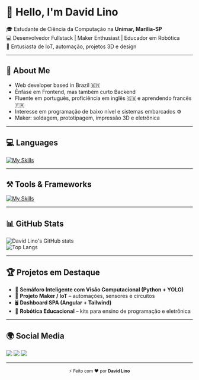 # 👋 Hello, I'm David Lino  

🎓 Estudante de Ciência da Computação na **Unimar, Marília-SP**  
💻 Desenvolvedor Fullstack | Maker Enthusiast | Educador em Robótica  
🎯 Entusiasta de IoT, automação, projetos 3D e design  

---

## 👀 About Me  
<ul>
  <li>Web developer based in Brazil 🇧🇷</li>
  <li>Ênfase em Frontend, mas também curto Backend</li>
  <li>Fluente em português, proficiência em inglês 🇬🇧 e aprendendo francês 🇫🇷</li>
  <li>Interesse em programação de baixo nível e sistemas embarcados ⚙️</li>
  <li>Maker: soldagem, prototipagem, impressão 3D e eletrônica</li>
</ul>

---

## 💻 Languages  
[![My Skills](https://skillicons.dev/icons?i=cpp,ts,js,py,java,php,c&theme=light&perline=6)](https://skillicons.dev)

---

## ⚒️ Tools & Frameworks  
[![My Skills](https://skillicons.dev/icons?i=angular,ionic,electron,nestjs,svelte,tailwind,scss,figma,vercel,linux,windows,postgres,mysql,postman,neovim&theme=light&perline=6)](https://skillicons.dev)

---

## 📊 GitHub Stats  
![David Lino's GitHub stats](https://github-readme-stats.vercel.app/api?username=DavidLinoe&show_icons=true&theme=radical)  
![Top Langs](https://github-readme-stats.vercel.app/api/top-langs/?username=DavidLinoe&layout=compact&theme=radical)

---

## 🏆 Projetos em Destaque  
- 🚦 **Semáforo Inteligente com Visão Computacional (Python + YOLO)**  
- 📡 **Projeto Maker / IoT** – automações, sensores e circuitos  
- 🖥 **Dashboard SPA (Angular + Tailwind)**  
- 🤖 **Robótica Educacional** – kits para ensino de programação e eletrônica  

---

## 🌍 Social Media  
<div>
  <a href="https://www.linkedin.com/in/seu-perfil" target="_blank"><img src="https://img.shields.io/badge/-LinkedIn-%230077B5?style=for-the-badge&logo=linkedin&logoColor=white" target="_blank"></a> 
  <a href="mailto:seuemail@exemplo.com"><img src="https://img.shields.io/badge/-Gmail-%23333?style=for-the-badge&logo=gmail&logoColor=white" target="_blank"></a>
  <a href="https://t.me/seuuser" target="_blank"><img src="https://img.shields.io/badge/-Telegram-%2300A8E0?style=for-the-badge&logo=telegram&logoColor=white" target="_blank"></a>
</div>

---

<p align="center"><sub>⚡ Feito com ❤️ por <b>David Lino</b></sub></p>

